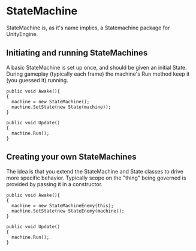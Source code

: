 # StateMachine
StateMachine is, as it's name implies, a Statemachine package for UnityEngine.

## Initiating and running StateMachines
A basic StateMachine is set up once, and should be given an initial State. During gameplay (typically each frame) the machine's Run method keep it (you guessed it) running.

    public void Awake(){
    {
      machine = new StateMachine();
      machine.SetState(new State(machine));
    }

    public void Update()
    {
      machine.Run();
    }

## Creating your own StateMachines
The idea is that you extend the StateMachine and State classes to drive more specific behavior. Typically scope on the "thing" being governed is provided by passing it in a constructor.

    public void Awake(){
    {
      machine = new StateMachineEnemy(this);
      machine.SetState(new StateEnemy(machine));
    }

    public void Update()
    {
      machine.Run();
    }
